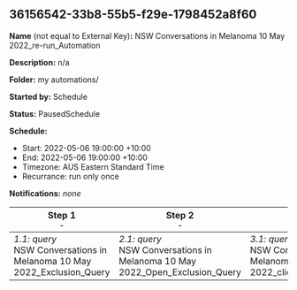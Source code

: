 ## 36156542-33b8-55b5-f29e-1798452a8f60

**Name** (not equal to External Key)**:**  NSW Conversations in Melanoma 10 May 2022_re-run_Automation

**Description:** n/a

**Folder:** my automations/

**Started by:** Schedule

**Status:** PausedSchedule

**Schedule:**

* Start: 2022-05-06 19:00:00 +10:00
* End: 2022-05-06 19:00:00 +10:00
* Timezone: AUS Eastern Standard Time
* Recurrance: run only once

**Notifications:** _none_


| Step 1<br>_<small>-</small>_ | Step 2<br>_<small>-</small>_ | Step 3<br>_<small>-</small>_ |
| --- | --- | --- |
| _1.1: query_<br>NSW Conversations in Melanoma 10 May 2022_Exclusion_Query | _2.1: query_<br>NSW Conversations in Melanoma 10 May 2022_Open_Exclusion_Query | _3.1: query_<br>NSW Conversations in Melanoma 10 May 2022_click_Exclusion_Query |
